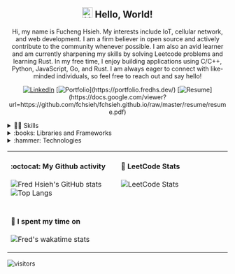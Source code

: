<h2 align="center"> <img src='https://qpluspicture.oss-cn-beijing.aliyuncs.com/6LjjQA/Hi.gif' alt='Hi' width="24"/> Hello, World! </h1>
<p align="center">
Hi, my name is Fucheng Hsieh. My interests include IoT, cellular network, and web development. I am a firm believer in open source and actively contribute to the community whenever possible. I am also an avid learner and am currently sharpening my skills by solving Leetcode problems and learning Rust. In my free time, I enjoy building applications using C/C++, Python, JavaScript, Go, and Rust. I am always eager to connect with like-minded individuals, so feel free to reach out and say hello!
</p>

<span align="center">
  
[![LinkedIn](https://img.shields.io/badge/linkedin-%230077B5.svg?style=for-the-badge&logo=linkedin&logoColor=white)](https://www.linkedin.com/in/freddiehsieh/)
[![Portfolio](https://img.shields.io/badge/_-portfolio-8711ff?style=for-the-badge&logo=appveyor?)](https://portfolio.fredhs.dev/)
[![Resume](https://img.shields.io/badge/_-resume-ff1122?style=for-the-badge&logo=appveyor?)](https://docs.google.com/viewer?url=https://github.com/fchsieh/fchsieh.github.io/raw/master/resume/resume.pdf)

</span>

<details>
<summary> 👨‍💻 Skills </summary>
  
![Python](https://img.shields.io/badge/python-3670A0?style=for-the-badge&logo=python&logoColor=ffdd54)
![C](https://img.shields.io/badge/c-%2300599C.svg?style=for-the-badge&logo=c&logoColor=white)
![C++](https://img.shields.io/badge/c++-%2300599C.svg?style=for-the-badge&logo=c%2B%2B&logoColor=white)
![JavaScript](https://img.shields.io/badge/javascript-%23323330.svg?style=for-the-badge&logo=javascript&logoColor=%23F7DF1E)
![Go](https://img.shields.io/badge/go-%2300ADD8.svg?style=for-the-badge&logo=go&logoColor=white)
![Rust](https://img.shields.io/badge/rust-%23000000.svg?style=for-the-badge&logo=rust&logoColor=white)
![Shell Script](https://img.shields.io/badge/shell_script-%23121011.svg?style=for-the-badge&logo=gnu-bash&logoColor=white)

</details>
<details>
<summary> :books: Libraries and Frameworks </summary>

![React](https://img.shields.io/badge/react-%2320232a.svg?style=for-the-badge&logo=react&logoColor=%2361DAFB)
![NodeJS](https://img.shields.io/badge/node.js-6DA55F?style=for-the-badge&logo=node.js&logoColor=white)
![Apache Kafka](https://img.shields.io/badge/Apache%20Kafka-000?style=for-the-badge&logo=apachekafka)
![OpenCV](https://img.shields.io/badge/OpenCV-27338e?style=for-the-badge&logo=OpenCV&logoColor=white)
![Keras](https://img.shields.io/badge/Keras-FF0000?style=for-the-badge&logo=keras&logoColor=white)
![MUI](https://img.shields.io/badge/Material%20UI-007FFF?style=for-the-badge&logo=mui&logoColor=white)
  
</details>
<details>
<summary> :hammer: Technologies </summary>

![Linux](https://img.shields.io/badge/Linux-FCC624?style=for-the-badge&logo=linux&logoColor=black)
![Docker](https://img.shields.io/badge/docker-%230db7ed.svg?style=for-the-badge&logo=docker&logoColor=white)
![Kubernetes](https://img.shields.io/badge/kubernetes-%23326ce5.svg?style=for-the-badge&logo=kubernetes&logoColor=white)
![Nginx](https://img.shields.io/badge/nginx-%23009639.svg?style=for-the-badge&logo=nginx&logoColor=white)
![Apache](https://img.shields.io/badge/apache-%23D42029.svg?style=for-the-badge&logo=apache&logoColor=white)
![MongoDB](https://img.shields.io/badge/MongoDB-%234ea94b.svg?style=for-the-badge&logo=mongodb&logoColor=white)
![Postgres](https://img.shields.io/badge/postgres-%23316192.svg?style=for-the-badge&logo=postgresql&logoColor=white)
![Firebase](https://img.shields.io/badge/Firebase-039BE5?style=for-the-badge&logo=Firebase&logoColor=white)
  
</details>
  
<table width="960px">
<tr>
<td valign="top" width="50%">
      
#### :octocat: My Github activity
      
![Fred Hsieh's GitHub stats](https://github-readme-stats.vercel.app/api?username=fchsieh&count_private=true&theme=material-palenight&line_height=32&hide_border=true)
![Top Langs](https://github-readme-stats.vercel.app/api/top-langs/?username=fchsieh&layout=compact&card_width=430&count_private=true&theme=material-palenight&hide_border=true&hide=jupyter%20notebook,java)
    
</td>
<td valign="top" width="50%">
      
#### :dart: LeetCode Stats
      
![LeetCode Stats](https://leetcard.jacoblin.cool/fredhs?theme=nord&font=Source%20Code%20Pro&ext=activity&height=100&border=0&radius=4.5)
    
</td>
</tr>
<tr>
<td valign="top" width="50%">
      
#### 📆 I spent my time on

![Fred's wakatime stats](https://github-readme-stats.vercel.app/api/wakatime?username=fchsieh&theme=material-palenight&hide_border=true&custom_title=Weekly%20Development&range=last_7_days)

</td>
</tr>
</table>

![visitors](https://komarev.com/ghpvc/?username=fchsieh&style=for-the-badge)
